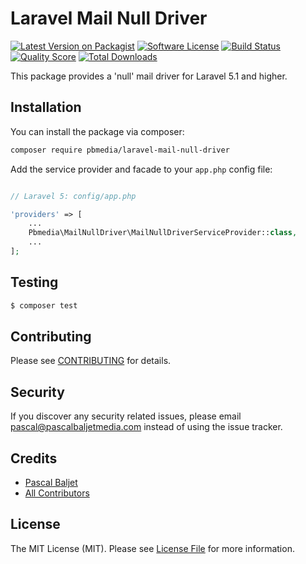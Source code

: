 # Laravel Mail Null Driver

[![Latest Version on Packagist](https://img.shields.io/packagist/v/pbmedia/laravel-mail-null-driver.svg?style=flat-square)](https://packagist.org/packages/pbmedia/laravel-mail-null-driver)
[![Software License](https://img.shields.io/badge/license-MIT-brightgreen.svg?style=flat-square)](LICENSE.md)
[![Build Status](https://img.shields.io/travis/pascalbaljetmedia/laravel-mail-null-driver/master.svg?style=flat-square)](https://travis-ci.org/pascalbaljetmedia/laravel-mail-null-driver)
[![Quality Score](https://img.shields.io/scrutinizer/g/pascalbaljetmedia/laravel-mail-null-driver.svg?style=flat-square)](https://scrutinizer-ci.com/g/pascalbaljetmedia/laravel-mail-null-driver)
[![Total Downloads](https://img.shields.io/packagist/dt/pbmedia/laravel-mail-null-driver.svg?style=flat-square)](https://packagist.org/packages/pbmedia/laravel-mail-null-driver)

This package provides a 'null' mail driver for Laravel 5.1 and higher.

## Installation

You can install the package via composer:

``` bash
composer require pbmedia/laravel-mail-null-driver
```

Add the service provider and facade to your ```app.php``` config file:

``` php

// Laravel 5: config/app.php

'providers' => [
    ...
    Pbmedia\MailNullDriver\MailNullDriverServiceProvider::class,
    ...
];

```

## Testing

``` bash
$ composer test
```

## Contributing

Please see [CONTRIBUTING](CONTRIBUTING.md) for details.

## Security

If you discover any security related issues, please email pascal@pascalbaljetmedia.com instead of using the issue tracker.

## Credits

- [Pascal Baljet](https://github.com/pascalbaljet)
- [All Contributors](../../contributors)

## License

The MIT License (MIT). Please see [License File](LICENSE.md) for more information.